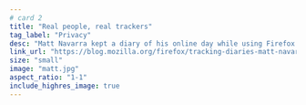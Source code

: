 ```yaml
---
# card 2
title: "Real people, real trackers"
tag_label: "Privacy"
desc: "Matt Navarra kept a diary of his online day while using Firefox’s privacy protections. Any guesses how many trackers were blocked from following him?"
link_url: "https://blog.mozilla.org/firefox/tracking-diaries-matt-navarra/?utm_source=www.mozilla.org&utm_medium=referral&utm_campaign=homepage&utm_content=card"
size: "small"
image: "matt.jpg"
aspect_ratio: "1-1"
include_highres_image: true
---
```

